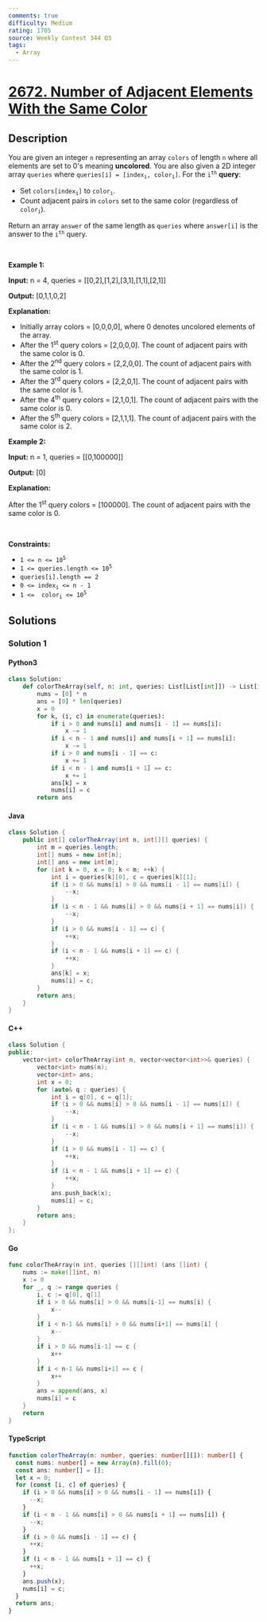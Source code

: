 ```yaml
---
comments: true
difficulty: Medium
rating: 1705
source: Weekly Contest 344 Q3
tags:
  - Array
---
```


<!-- problem:start -->

# [2672. Number of Adjacent Elements With the Same Color](https://leetcode.com/problems/number-of-adjacent-elements-with-the-same-color)

## Description

<!-- description:start -->

<p>You are given an integer <code>n</code> representing an array <code>colors</code> of length <code>n</code> where all elements are set to 0&#39;s meaning <strong>uncolored</strong>. You are also given a 2D integer array <code>queries</code> where <code>queries[i] = [index<sub>i</sub>, color<sub>i</sub>]</code>. For the <code>i<sup>th</sup></code> <strong>query</strong>:</p>

<ul>
	<li>Set <code>colors[index<sub>i</sub>]</code> to <code>color<sub>i</sub></code>.</li>
	<li>Count adjacent pairs in <code>colors</code> set to the same color (regardless of <code>color<sub>i</sub></code>).</li>
</ul>

<p>Return an array <code>answer</code> of the same length as <code>queries</code> where <code>answer[i]</code> is the answer to the <code>i<sup>th</sup></code> query.</p>

<p>&nbsp;</p>
<p><strong class="example">Example 1:</strong></p>

<div class="example-block">
<p><strong>Input:</strong> <span class="example-io">n = 4, queries = [[0,2],[1,2],[3,1],[1,1],[2,1]]</span></p>

<p><strong>Output:</strong> <span class="example-io">[0,1,1,0,2]</span></p>

<p><strong>Explanation:</strong></p>

<ul>
	<li>Initially array colors = [0,0,0,0], where 0 denotes uncolored elements of the array.</li>
	<li>After the 1<sup>st</sup> query colors = [2,0,0,0]. The count of adjacent pairs with the same color is 0.</li>
	<li>After the 2<sup>nd</sup> query colors = [2,2,0,0]. The count of adjacent pairs with the same color is 1.</li>
	<li>After the 3<sup>rd</sup> query colors = [2,2,0,1]. The count of adjacent pairs with the same color is 1.</li>
	<li>After the 4<sup>th</sup> query colors = [2,1,0,1]. The count of adjacent pairs with the same color is 0.</li>
	<li>After the 5<sup>th</sup> query colors = [2,1,1,1]. The count of adjacent pairs with the same color is 2.</li>
</ul>
</div>

<p><strong class="example">Example 2:</strong></p>

<div class="example-block">
<p><strong>Input:</strong> <span class="example-io">n = 1, queries = [[0,100000]]</span></p>

<p><strong>Output:</strong> <span class="example-io">[0]</span></p>

<p><strong>Explanation:</strong></p>

<p>After the 1<sup>st</sup> query colors = [100000]. The count of adjacent pairs with the same color is 0.</p>
</div>

<p>&nbsp;</p>
<p><strong>Constraints:</strong></p>

<ul>
	<li><code>1 &lt;= n &lt;= 10<sup>5</sup></code></li>
	<li><code>1 &lt;= queries.length &lt;= 10<sup>5</sup></code></li>
	<li><code>queries[i].length&nbsp;== 2</code></li>
	<li><code>0 &lt;= index<sub>i</sub>&nbsp;&lt;= n - 1</code></li>
	<li><code>1 &lt;=&nbsp; color<sub>i</sub>&nbsp;&lt;= 10<sup>5</sup></code></li>
</ul>

<!-- description:end -->

## Solutions

<!-- solution:start -->

### Solution 1

<!-- tabs:start -->

#### Python3

```python
class Solution:
    def colorTheArray(self, n: int, queries: List[List[int]]) -> List[int]:
        nums = [0] * n
        ans = [0] * len(queries)
        x = 0
        for k, (i, c) in enumerate(queries):
            if i > 0 and nums[i] and nums[i - 1] == nums[i]:
                x -= 1
            if i < n - 1 and nums[i] and nums[i + 1] == nums[i]:
                x -= 1
            if i > 0 and nums[i - 1] == c:
                x += 1
            if i < n - 1 and nums[i + 1] == c:
                x += 1
            ans[k] = x
            nums[i] = c
        return ans
```

#### Java

```java
class Solution {
    public int[] colorTheArray(int n, int[][] queries) {
        int m = queries.length;
        int[] nums = new int[n];
        int[] ans = new int[m];
        for (int k = 0, x = 0; k < m; ++k) {
            int i = queries[k][0], c = queries[k][1];
            if (i > 0 && nums[i] > 0 && nums[i - 1] == nums[i]) {
                --x;
            }
            if (i < n - 1 && nums[i] > 0 && nums[i + 1] == nums[i]) {
                --x;
            }
            if (i > 0 && nums[i - 1] == c) {
                ++x;
            }
            if (i < n - 1 && nums[i + 1] == c) {
                ++x;
            }
            ans[k] = x;
            nums[i] = c;
        }
        return ans;
    }
}
```

#### C++

```cpp
class Solution {
public:
    vector<int> colorTheArray(int n, vector<vector<int>>& queries) {
        vector<int> nums(n);
        vector<int> ans;
        int x = 0;
        for (auto& q : queries) {
            int i = q[0], c = q[1];
            if (i > 0 && nums[i] > 0 && nums[i - 1] == nums[i]) {
                --x;
            }
            if (i < n - 1 && nums[i] > 0 && nums[i + 1] == nums[i]) {
                --x;
            }
            if (i > 0 && nums[i - 1] == c) {
                ++x;
            }
            if (i < n - 1 && nums[i + 1] == c) {
                ++x;
            }
            ans.push_back(x);
            nums[i] = c;
        }
        return ans;
    }
};
```

#### Go

```go
func colorTheArray(n int, queries [][]int) (ans []int) {
	nums := make([]int, n)
	x := 0
	for _, q := range queries {
		i, c := q[0], q[1]
		if i > 0 && nums[i] > 0 && nums[i-1] == nums[i] {
			x--
		}
		if i < n-1 && nums[i] > 0 && nums[i+1] == nums[i] {
			x--
		}
		if i > 0 && nums[i-1] == c {
			x++
		}
		if i < n-1 && nums[i+1] == c {
			x++
		}
		ans = append(ans, x)
		nums[i] = c
	}
	return
}
```

#### TypeScript

```ts
function colorTheArray(n: number, queries: number[][]): number[] {
  const nums: number[] = new Array(n).fill(0);
  const ans: number[] = [];
  let x = 0;
  for (const [i, c] of queries) {
    if (i > 0 && nums[i] > 0 && nums[i - 1] == nums[i]) {
      --x;
    }
    if (i < n - 1 && nums[i] > 0 && nums[i + 1] == nums[i]) {
      --x;
    }
    if (i > 0 && nums[i - 1] == c) {
      ++x;
    }
    if (i < n - 1 && nums[i + 1] == c) {
      ++x;
    }
    ans.push(x);
    nums[i] = c;
  }
  return ans;
}
```

<!-- tabs:end -->

<!-- solution:end -->

<!-- problem:end -->
